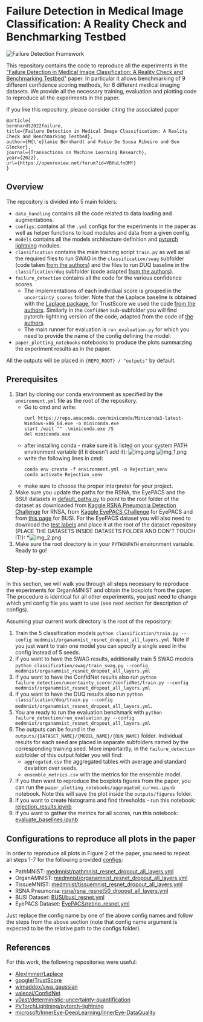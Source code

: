 # Failure Detection in Medical Image Classification: A Reality Check and Benchmarking Testbed
![Failure Detection Framework](paper_plotting_notebooks/figure1.png)

This repository contains the code to reproduce all the experiments in the ["Failure Detection in Medical Image Classification: A Reality Check and Benchmarking Testbed"](https://openreview.net/pdf?id=VBHuLfnOMf) paper. 
In particular it allows benchmarking of 9 different confidence scoring methods, for 6 different medical imaging datasets. We provide all the necessary training, evaluation and plotting code to reproduce all the experiments in the paper. 

If you like this repository, please consider citing the associated paper
```
@article{
bernhardt2022failure,
title={Failure Detection in Medical Image Classification: A Reality Check and Benchmarking Testbed},
author={M{\'e}lanie Bernhardt and Fabio De Sousa Ribeiro and Ben Glocker},
journal={Transactions on Machine Learning Research},
year={2022},
url={https://openreview.net/forum?id=VBHuLfnOMf}
}
```
## Overview
The repository is divided into 5 main folders:
* `data_handling` contains all the code related to data loading and augmentations.
* `configs`: contains all the `.yml` configs for the experiments in the paper as well as helper functions to load modules and data from a given config. 
* `models` contains all the models architecture definition and [pytorch lightning](https://pytorch-lightning.readthedocs.io/en/latest/starter/introduction_guide.html) modules. 
* `classification` contains the main training script `train.py` as well as all the required files to run SWAG in the `classification/swag` subfolder (code taken [from the authors](https://github.com/wjmaddox/swa_gaussian)) and the files to run DUQ baseline in the `classification/duq` subfolder (code adapted [from the authors](https://github.com/y0ast/deterministic-uncertainty-quantification)).
* `failure_detection` contains all the code for the various confidence scores.
    * The implementations of each individual score is grouped in the `uncertainty_scores` folder. Note that the Laplace baseline is obtained with the [Laplace package](https://github.com/AlexImmer/Laplace), for TrustScore we used the code [from the authors](https://github.com/google/TrustScore). Similarly in the `ConfidNet` sub-subfolder you will find pytorch-lightning version of the code, adapted from the code of [the authors](https://github.com/valeoai/ConfidNet).
    * The main runner for evaluation is `run_evaluation.py` for which you need to provide the name of the config defining the model.
 * `paper_plotting_notebooks` notebooks to produce the plots summarzing the experiment results as in the paper. 

All the outputs will be placed in `{REPO_ROOT} / "outputs"` by default. 

## Prerequisites
1. Start by cloning our conda environment as specified by the `environment.yml` file as the root of the repository.
    * Go to cmd and write:
        ```
        curl https://repo.anaconda.com/miniconda/Miniconda3-latest-Windows-x86_64.exe -o miniconda.exe
        start /wait "" .\miniconda.exe /S
        del miniconda.exe
        ```
    * after installing conda - make sure it is listed on your system PATH environment variable (if it doesn't add it):
        ![img.png](img.png)
        ![img_1.png](img_1.png)
    * write the following lines in cmd:
        ```
        conda env create -f environment.yml -n Rejection_venv
        conda activate Rejection_venv
        ```
    * make sure to choose the proper interpreter for your project.
2. Make sure you update the paths for the RSNA, the EyePACS and the BSUI datasets in [default_paths.py](default_paths.py) to point to the root folder of the dataset as downloaded from [Kaggle RSNA Pneumonia Detection Challenge](https://www.kaggle.com/c/rsna-pneumonia-detection-challenge) for RNSA, from [Kaggle EyePACS Challenge](https://www.kaggle.com/c/diabetic-retinopathy-detection) for EyePACS and from [this page](https://scholar.cu.edu.eg/?q=afahmy/pages/dataset) for BUSI. For the EyePACS dataset you will also need to download the [test labels](https://storage.googleapis.com/kaggle-forum-message-attachments/90528/2877/retinopathy_solution.csv) and place it at the root of the dataset repository (PLACE THE DATASETS INSIDE DATASETS FOLDER AND DON'T TOUCH IT!):
   *![img_2.png](img_2.png)
3. Make sure the root directory is in your `PYTHONPATH` environment variable. 
Ready to go!

## Step-by-step example
In this section, we will walk you through all steps necessary to reproduce the experiments for OrganAMNIST and obtain the boxplots from the paper. The procedure is identical for all other experiments, you just need to change which yml config file you want to use (see next section for description of configs). 

Assuming your current work directory is the root of the repository:
1. Train the 5 classification models `python classification/train.py --config medmnist/organamnist_resnet_dropout_all_layers.yml`. Note if you just want to train one model you can specify a single seed in the config instead of 5 seeds.
2. If you want to have the SWAG results, additionally train 5 SWAG models `python classification/swag/train_swag.py --config medmnist/organamnist_resnet_dropout_all_layers.yml`
3. If you want to have the ConfidNet results also run `python failure_detection/uncertainty_scorer/confidNet/train.py --config medmnist/organamnist_resnet_dropout_all_layers.yml`
4. If you want to have the DUQ results also run `python classification/duq/train.py --config medmnist/organamnist_resnet_dropout_all_layers.yml`.
5. You are ready to run the evaluation benchmark with `python failure_detection/run_evaluation.py --config medmnist/organamnist_resnet_dropout_all_layers.yml`
6. The outputs can be found in the `outputs/{DATASET_NAME}/{MODEL_NAME}/{RUN_NAME}` folder. Individual results for each seed are placed in separate subfolders named by the corresponding training seed. More importantly, in the `failure_detection` subfolder of this output folder you will find:
    * `aggregated.csv` the aggregated tables with average and standard deviation over seeds. 
    * `ensemble_metrics.csv` with the metrics for the ensemble model.
7. If you then want to reproduce the boxplots figures from the paper, you can run the `paper_plotting_notebooks/aggregated_curves.ipynb` notebook. Note this will save the plot inside the `outputs/figures` folder.
8. if you want to create histograms and find thresholds - run this notebook: 
[rejection_results.ipynb](rejection_results.ipynb)
9. if you want to gather the metrics for all scores, run this notebook:
[evaluate_baselines.ipynb](failure_detection/evaluate_baselines.ipynb)
## Configurations to reproduce all plots in the paper
In order to reproduce all plots in Figure 2 of the paper, you need to repeat all steps 1-7 for the following provided [configs](configs/):
* PathMNIST: [medmnist/pathmnist_resnet_dropout_all_layers.yml](configs/medmnist/pathmnist_resnet_dropout_all_layers.yml)
* OrganAMNIST: [medmnist/organamnist_resnet_dropout_all_layers.yml](configs/medmnist/organamnist_resnet_dropout_all_layers.yml)
* TissueMNIST: [medmnist/tissuemnist_resnet_dropout_all_layers.yml](configs/medmnist/tissuemnist_resnet_dropout_all_layers.yml)
* RSNA Pneumonia: [rsna/rsna_resnet50_dropout_all_layers.yml](configs/rsna/rsna_resnet50_dropout_all_layers.yml)
* BUSI Dataset: [BUSI/busi_resnet.yml](configs/BUSI/busi_resnet.yml)
* EyePACS Dataset: [EyePACS/retino_resnet.yml](EyePACS/retino_resnet.yml)

Just replace the config name by one of the above config names and follow the steps from the above section (note that config name argument is expected to be the relative path to the configs folder). 


## References
For this work, the following repositories were useful:
* [AlexImmer/Laplace](https://github.com/AlexImmer/Laplace)
* [google/TrustScore](https://github.com/google/TrustScore)
* [wjmaddox/swa_gaussian](https://github.com/wjmaddox/swa_gaussian)
* [valeoai/ConfidNet](https://github.com/valeoai/ConfidNet)
* [y0ast/deterministic-uncertainty-quantification](https://github.com/y0ast/deterministic-uncertainty-quantification)
* [PyTorchLightning/pytorch-lightning](https://github.com/PyTorchLightning/pytorch-lightning)
* [microsoft/InnerEye-DeepLearning/InnerEye-DataQuality](https://github.com/microsoft/InnerEye-DeepLearning/tree/main/InnerEye-DataQuality)

